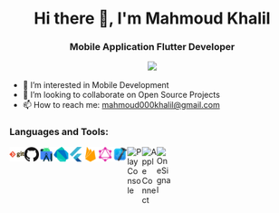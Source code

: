 <h1 align="center">Hi there 👋, I'm Mahmoud Khalil</h1>
<h3 align="center">Mobile Application Flutter Developer</h3>
<p align="center">
  <img src="https://readme-typing-svg.herokuapp.com?lines=Welcome+to+my+GitHub+Profile+🧑‍💻;And+what+I've+hidden+was+the+greatest." />
</p>


- 👀 I’m interested in Mobile Development
- 💞️ I’m looking to collaborate on Open Source Projects
- 📫 How to reach me: mahmoud000khalil@gmail.com

<!---
M0o0dy/M0o0dy is a ✨ special ✨ repository because its `README.md` (this file) appears on your GitHub profile.
You can click the Preview link to take a look at your changes.
--->
### Languages and Tools:
[<img align="left" alt="Git" width="26px" src="https://raw.githubusercontent.com/github/explore/80688e429a7d4ef2fca1e82350fe8e3517d3494d/topics/git/git.png" />]()
[<img align="left" alt="GitHub" width="26px" src="https://raw.githubusercontent.com/github/explore/78df643247d429f6cc873026c0622819ad797942/topics/github/github.png" />]()
[<img align="left" alt="Android Studio" width="26px" src="https://raw.githubusercontent.com/devicons/devicon/1119b9f84c0290e0f0b38982099a2bd027a48bf1/icons/androidstudio/androidstudio-original.svg" />]()
[<img align="left" alt="Dart" width="26px" src="https://raw.githubusercontent.com/devicons/devicon/1119b9f84c0290e0f0b38982099a2bd027a48bf1/icons/dart/dart-original.svg" />]()
[<img align="left" alt="Flutter" width="26px" src="https://raw.githubusercontent.com/devicons/devicon/1119b9f84c0290e0f0b38982099a2bd027a48bf1/icons/flutter/flutter-original.svg" />]()
[<img align="left" alt="Firebase" width="26px" src="https://raw.githubusercontent.com/devicons/devicon/1119b9f84c0290e0f0b38982099a2bd027a48bf1/icons/firebase/firebase-plain.svg" />]()
[<img align="left" alt="GraphQL" width="26px" src="https://raw.githubusercontent.com/devicons/devicon/1119b9f84c0290e0f0b38982099a2bd027a48bf1/icons/graphql/graphql-plain.svg" />]()
[<img align="left" alt="Xcode" width="26px" src="https://raw.githubusercontent.com/devicons/devicon/1119b9f84c0290e0f0b38982099a2bd027a48bf1/icons/xcode/xcode-original.svg" />]()
[<img align="left" alt="Play Console" width="26px" src="[https://upload.wikimedia.org/wikipedia/commons/3/34/Google_Play_logo.svg](https://play.google.com/store/apps/details?id=com.google.android.apps.playconsole&hl=en)" />]()
[<img align="left" alt="Apple Connect" width="26px" src="[https://upload.wikimedia.org/wikipedia/commons/f/fa/Apple_logo_black.svg](https://static.wikia.nocookie.net/logopedia/images/7/74/Asc-outline-128x128_2x.png/revision/latest?cb=20210628214620)" />]()
[<img align="left" alt="OneSignal" width="26px" src="[https://cdn.worldvectorlogo.com/logos/onesignal-1.svg](https://www.outsystems.com/Forge_CW/_image.aspx/Q8LvY--6WakOw9afDCuuGUu3PKR81EI-diBaYtXrnms=/onesignal-plugin-2023-01-04%2000-00-00-2024-04-10%2011-00-01)" />]()
